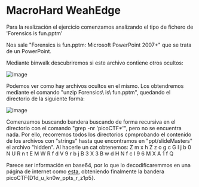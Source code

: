 # MacroHard WeahEdge

Para la realización el ejercicio comenzamos analizando el tipo de fichero de 'Forensics is fun.pptm'

Nos sale "Forensics is fun.pptm: Microsoft PowerPoint 2007+" que se trata de un PowerPoint.

Mediante binwalk descubriremos si este archivo contiene otros ocultos:

![image](https://user-images.githubusercontent.com/71788370/184170562-5d923c62-d339-4ce6-87c3-ce319a496c6c.png)

Podemos ver como hay archivos ocultos en el mismo. Los obtendremos mediante el comando "unzip Forensics\ is\ fun.pptm", quedando el directorio de la siguiente forma:

![image](https://user-images.githubusercontent.com/71788370/184171228-cc7d3a1e-fc4c-463e-9d09-d69078ad2870.png)

Comenzamos buscando bandera buscando de forma recursiva en el directorio con el comando "grep -nr 'picoCTF*'", pero no se encuentra nada. Por ello, recorremos todos los directorios cpmprobando el contenido de los archivos con "strings" hasta que encontramos en "ppt/slideMasters" el archivo "hidden". Al hacerle un cat obtenemos:
Z m x h Z z o g c G l j b 0 N U R n t E M W R f d V 9 r b j B 3 X 3 B w d H N f c l 9 6 M X A 1 f Q

Parece ser información en base64, por lo que lo decodificaremmos en una página de internet como [esta](https://www.base64decode.org/), obteniendo finalmente la bandera picoCTF{D1d_u_kn0w_ppts_r_z1p5}.

